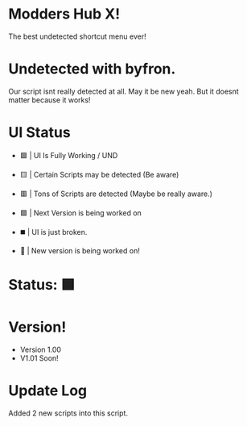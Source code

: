 # Modders Hub X!

The best undetected shortcut menu ever!

# Undetected with byfron. 

Our script isnt really detected at all. May it be new yeah. But it doesnt matter because it works! 

# UI Status

- 🟩 | UI Is Fully Working / UND

- 🟨 | Certain Scripts may be detected (Be aware)

- 🟥 | Tons of Scripts are detected (Maybe be really aware.)

- 🟪 | Next Version is being worked on

- ◼️ | UI is just broken.

- 👑 | New version is being worked on!

# Status: 🟩

# Version!

- Version 1.00
- V1.01 Soon!

# Update Log

Added 2 new scripts into this script.
